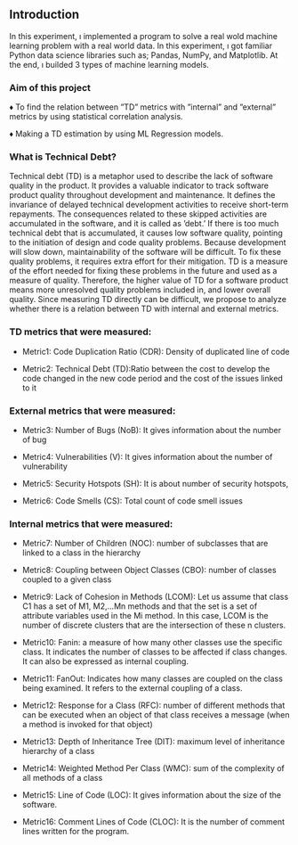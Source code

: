 ## Introduction

  In this experiment, ı implemented a program to solve a real wold machine learning problem with a real world data. In this experiment, ı got familiar Python data science libraries such as; Pandas, NumPy, and Matplotlib. At the end, ı builded 3 types of machine learning models.
  
### Aim of this project

  ♦️ To find the relation between ”TD” metrics with ”internal” and ”external” metrics by using statistical correlation analysis.

  ♦️ Making a TD estimation by using ML Regression models.
  
### What is Technical Debt?

  Technical debt (TD) is a metaphor used to describe the lack of software quality in the product. It provides a valuable indicator to track software product quality throughout development and maintenance. It defines the invariance of delayed technical development activities to receive short-term repayments. The consequences related to these skipped activities are accumulated in the software, and it is called as ’debt.’ If there is too much technical debt that is accumulated, it causes low software quality, pointing to the initiation of design and code quality problems. Because development will slow down, maintainability of the software will be difficult. To fix these quality problems, it requires extra effort for their mitigation. TD is a measure of the effort needed for fixing these problems in the future and used as a measure of quality. Therefore, the higher value of TD for a software product means more unresolved quality problems included in, and lower overall quality. Since measuring TD directly can be difficult, we propose to analyze whether there is a relation between TD with internal and external metrics.
  
### TD metrics that were measured:
  - Metric1: Code Duplication Ratio (CDR): Density of duplicated line of code
  
  - Metric2: Technical Debt (TD):Ratio between the cost to develop the code changed in the new code period and the cost of the issues linked to it 
### External metrics that were measured:

  - Metric3: Number of Bugs (NoB): It gives information about the number of bug
  
  - Metric4: Vulnerabilities (V): It gives information about the number of vulnerability
  
  - Metric5: Security Hotspots (SH): It is about number of security hotspots,
  
  - Metric6: Code Smells (CS): Total count of code smell issues
  
### Internal metrics that were measured:
  - Metric7: Number of Children (NOC): number of subclasses that are linked to a class in the hierarchy
  
  - Metric8: Coupling between Object Classes (CBO): number of classes coupled to a given class
  
  - Metric9: Lack of Cohesion in Methods (LCOM): Let us assume that class C1 has a set of M1, M2,...Mn methods and that the set is a set of attribute variables used in the Mi method. In this case, LCOM is the number of discrete clusters that are the intersection of these n clusters.

  - Metric10: Fanin: a measure of how many other classes use the specific class. It indicates the number of classes to be affected if class changes. It can also be expressed as internal coupling.

  - Metric11: FanOut: Indicates how many classes are coupled on the class being examined. It refers to the external coupling of a class.

  - Metric12: Response for a Class (RFC): number of different methods that can be executed when an object of that class receives a message (when a method is invoked for that object)

  - Metric13: Depth of Inheritance Tree (DIT): maximum level of inheritance hierarchy of a class

  - Metric14: Weighted Method Per Class (WMC): sum of the complexity of all methods of a class

  - Metric15: Line of Code (LOC): It gives information about the size of the software.

  - Metric16: Comment Lines of Code (CLOC): It is the number of comment lines written for the program.
  
